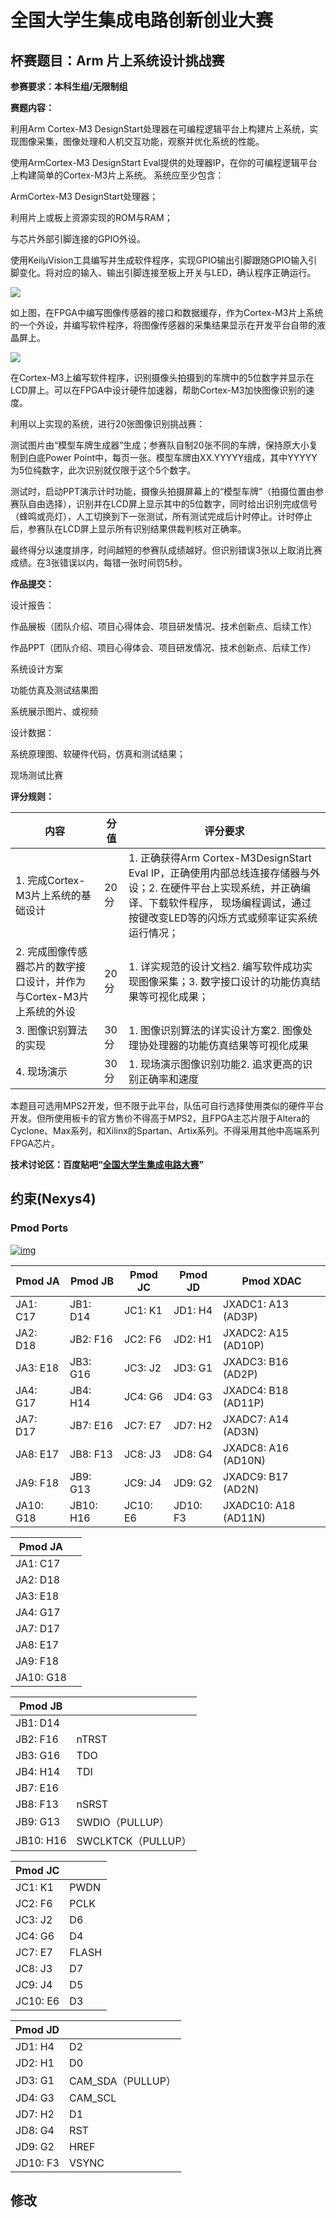 # 全国大学生集成电路创新创业大赛

## 杯赛题目：Arm 片上系统设计挑战赛

**参赛要求：本科生组/无限制组**

**赛题内容：**

利用Arm Cortex-M3 DesignStart处理器在可编程逻辑平台上构建片上系统，实现图像采集，图像处理和人机交互功能，观察并优化系统的性能。

使用ArmCortex-M3 DesignStart Eval提供的处理器IP，在你的可编程逻辑平台上构建简单的Cortex-M3片上系统。
系统应至少包含：

ArmCortex-M3 DesignStart处理器；

利用片上或板上资源实现的ROM与RAM；

与芯片外部引脚连接的GPIO外设。

使用KeilμVision工具编写并生成软件程序，实现GPIO输出引脚跟随GPIO输入引脚变化。将对应的输入、输出引脚连接至板上开关与LED，确认程序正确运行。

![ ](README/ABUIABAEGAAgmcLS4wUowNmwhQQw6wM4vwI.png)



如上图，在FPGA中编写图像传感器的接口和数据缓存，作为Cortex-M3片上系统的一个外设，并编写软件程序，将图像传感器的采集结果显示在开发平台自带的液晶屏上。

![ ](README/ABUIABAEGAAgtMLS4wUosO6EGzDeBDjKAg.png)

在Cortex-M3上编写软件程序，识别摄像头拍摄到的车牌中的5位数字并显示在LCD屏上。可以在FPGA中设计硬件加速器，帮助Cortex-M3加快图像识别的速度。

利用以上实现的系统，进行20张图像识别挑战赛：

测试图片由“模型车牌生成器”生成；参赛队自制20张不同的车牌，保持原大小复制到白底Power Point中，每页一张。模型车牌由XX.YYYYY组成，其中YYYYY为5位纯数字，此次识别就仅限于这个5个数字。

测试时，启动PPT演示计时功能，摄像头拍摄屏幕上的“模型车牌”（拍摄位置由参赛队自由选择），识别并在LCD屏上显示其中的5位数字，同时给出识别完成信号（蜂鸣或亮灯），人工切换到下一张测试，所有测试完成后计时停止。计时停止后，参赛队在LCD屏上显示所有识别结果供裁判核对正确率。

最终得分以速度排序，时间越短的参赛队成绩越好。但识别错误3张以上取消比赛成绩。在3张错误以内，每错一张时间罚5秒。

**作品提交：**

设计报告：

作品展板（团队介绍、项目心得体会、项目研发情况、技术创新点、后续工作）

作品PPT（团队介绍、项目心得体会、项目研发情况、技术创新点、后续工作）

系统设计方案

功能仿真及测试结果图

系统展示图片、或视频

设计数据：

系统原理图、软硬件代码，仿真和测试结果；

现场测试比赛



**评分规则：**

| 内容                                                         | 分值 | 评分要求                                                     |
| ------------------------------------------------------------ | ---- | ------------------------------------------------------------ |
| 1.  完成Cortex-M3片上系统的基础设计                          | 20分 | 1.  正确获得Arm Cortex-M3DesignStart Eval IP，正确使用内部总线连接存储器与外设；2. 在硬件平台上实现系统，并正确编译、下载软件程序， 现场编程调试，通过按键改变LED等的闪烁方式或频率证实系统运行情况； |
| 2.  完成图像传感器芯片的数字接口设计，并作为与Cortex-M3片上系统的外设 | 20分 | 1.  详实规范的设计文档2.  编写软件成功实现图像采集；3. 数字接口设计的功能仿真结果等可视化成果； |
| 3.  图像识别算法的实现                                       | 30分 | 1.  图像识别算法的详实设计方案2. 图像处理协处理器的功能仿真结果等可视化成果 |
| 4.  现场演示                                                 | 30分 | 1.  现场演示图像识别功能2.  追求更高的识别正确率和速度       |



本题目可选用MPS2开发，但不限于此平台，队伍可自行选择使用类似的硬件平台开发。但所使用板卡的官方售价不得高于MPS2，且FPGA主芯片限于Altera的Cyclone、Max系列，和Xilinx的Spartan、Artix系列。不得采用其他中高端系列FPGA芯片。



**技术讨论区：百度贴吧“**[**全国大学生集成电路大赛**](https://tieba.baidu.com/f?kw=%E5%85%A8%E5%9B%BD%E5%A4%A7%E5%AD%A6%E7%94%9F%E9%9B%86%E6%88%90%E7%94%B5%E8%B7%AF%E5%A4%A7%E8%B5%9B&ie=utf-8)**”**

## 约束(Nexys4)

### Pmod Ports

[![img](README/n4v.png)](https://reference.digilentinc.com/_detail/reference/programmable-logic/nexys-4-ddr/n4v.png?id=reference%3Aprogrammable-logic%3Anexys-4-ddr%3Areference-manual)


| **Pmod JA** | **Pmod JB** | **Pmod JC** | **Pmod JD** | **Pmod XDAC**        |
| ----------- | ----------- | ----------- | ----------- | -------------------- |
| JA1: C17    | JB1: D14    | JC1: K1     | JD1: H4     | JXADC1: A13 (AD3P)   |
| JA2: D18    | JB2: F16    | JC2: F6     | JD2: H1     | JXADC2: A15 (AD10P)  |
| JA3: E18    | JB3: G16    | JC3: J2     | JD3: G1     | JXADC3: B16 (AD2P)   |
| JA4: G17    | JB4: H14    | JC4: G6     | JD4: G3     | JXADC4: B18 (AD11P)  |
| JA7: D17    | JB7: E16    | JC7: E7     | JD7: H2     | JXADC7: A14 (AD3N)   |
| JA8: E17    | JB8: F13    | JC8: J3     | JD8: G4     | JXADC8: A16 (AD10N)  |
| JA9: F18    | JB9: G13    | JC9: J4     | JD9: G2     | JXADC9: B17 (AD2N)   |
| JA10: G18   | JB10: H16   | JC10: E6    | JD10: F3    | JXADC10: A18 (AD11N) |

| **Pmod JA** |      |
| ----------- | ---- |
| JA1: C17    |      |
| JA2: D18    |      |
| JA3: E18    |      |
| JA4: G17    |      |
| JA7: D17    |      |
| JA8: E17    |      |
| JA9: F18    |      |
| JA10: G18   |      |

| **Pmod JB** |                    |
| ----------- | ------------------ |
| JB1: D14    |                    |
| JB2: F16    | nTRST              |
| JB3: G16    | TDO                |
| JB4: H14    | TDI                |
| JB7: E16    |                    |
| JB8: F13    | nSRST              |
| JB9: G13    | SWDIO（PULLUP）    |
| JB10: H16   | SWCLKTCK（PULLUP） |

| **Pmod JC** |       |
| ----------- | ----- |
| JC1: K1     | PWDN  |
| JC2: F6     | PCLK  |
| JC3: J2     | D6    |
| JC4: G6     | D4    |
| JC7: E7     | FLASH |
| JC8: J3     | D7    |
| JC9: J4     | D5    |
| JC10: E6    | D3    |

| **Pmod JD** |                   |
| ----------- | ----------------- |
| JD1: H4     | D2                |
| JD2: H1     | D0                |
| JD3: G1     | CAM_SDA（PULLUP） |
| JD4: G3     | CAM_SCL           |
| JD7: H2     | D1                |
| JD8: G4     | RST               |
| JD9: G2     | HREF              |
| JD10: F3    | VSYNC             |

## 修改

